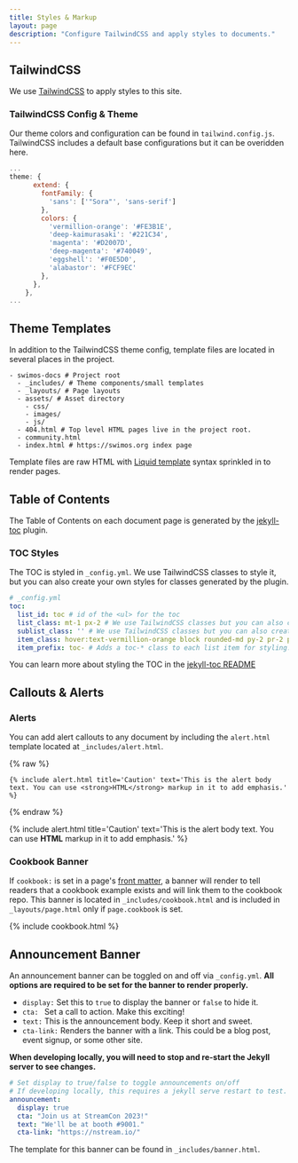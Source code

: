 ```yaml
---
title: Styles & Markup
layout: page
description: "Configure TailwindCSS and apply styles to documents."
---
```


## TailwindCSS

We use [TailwindCSS](https://tailwindcss.com/) to apply styles to this site.

### TailwindCSS Config & Theme

Our theme colors and configuration can be found in `tailwind.config.js`. TailwindCSS includes a default base configurations but it can be overidden here.

```javascript
...
theme: {
      extend: {
        fontFamily: {
          'sans': ['"Sora"', 'sans-serif']
        },
        colors: {
          'vermillion-orange': '#FE3B1E',
          'deep-kaimurasaki': '#221C34',
          'magenta': '#D2007D',
          'deep-magenta': '#740049',
          'eggshell': '#F0E5D0',
          'alabastor': '#FCF9EC'
        },
      },
    },
...
```

## Theme Templates

In addition to the TailwindCSS theme config, template files are located in several places in the project.

```
- swimos-docs # Project root
  - _includes/ # Theme components/small templates
  - _layouts/ # Page layouts
  - assets/ # Asset directory
    - css/
    - images/
    - js/
  - 404.html # Top level HTML pages live in the project root.
  - community.html
  - index.html # https://swimos.org index page
```

Template files are raw HTML with [Liquid template](https://shopify.github.io/liquid/) syntax sprinkled in to render pages.

## Table of Contents

The Table of Contents on each document page is generated by the [jekyll-toc](https://github.com/toshimaru/jekyll-toc) plugin.

### TOC Styles

The TOC is styled in `_config.yml`. We use TailwindCSS classes to style it, but you can also create your own styles for classes generated by the plugin.

```yaml
# _config.yml
toc:
  list_id: toc # id of the <ul> for the toc
  list_class: mt-1 px-2 # We use TailwindCSS classes but you can also create your own
  sublist_class: '' # We use TailwindCSS classes but you can also create your own
  item_class: hover:text-vermillion-orange block rounded-md py-2 pr-2 pl-9 text-sm leading-6 text-gray-700 # You guessed it, more TailwindCSS classes.
  item_prefix: toc- # Adds a toc-* class to each list item for styling. Ex. toc-h2 for list items that refer to an h2 in the doc body.
```

You can learn more about styling the TOC in the [jekyll-toc README](https://github.com/toshimaru/jekyll-toc#css-styling)

## Callouts & Alerts

### Alerts

You can add alert callouts to any document by including the `alert.html` template located at `_includes/alert.html`.

{% raw %}
```liquid
{% include alert.html title='Caution' text='This is the alert body text. You can use <strong>HTML</strong> markup in it to add emphasis.' %}
```
{% endraw %}

{% include alert.html title='Caution' text='This is the alert body text. You can use <strong>HTML</strong> markup in it to add emphasis.' %}

### Cookbook Banner

If `cookbook:` is set in a page's [front matter](https://jekyllrb.com/docs/front-matter/), a banner will render to tell readers that 
a cookbook example exists and will link them to the cookbook repo. This banner is located in `_includes/cookbook.html` and is included in `_layouts/page.html` only if `page.cookbook` is set.

{% include cookbook.html %}

## Announcement Banner

An announcement banner can be toggled on and off via `_config.yml`. **All options are required to be set for the banner to render properly.**

- `display:` Set this to `true` to display the banner or `false` to hide it.
- `cta: ` Set a call to action. Make this exciting!
- `text:` This is the announcement body. Keep it short and sweet.
- `cta-link:` Renders the banner with a link. This could be a blog post, event signup, or some other site.

**When developing locally, you will need to stop and re-start the Jekyll server to see changes.**

```yaml
# Set display to true/false to toggle announcements on/off
# If developing locally, this requires a jekyll serve restart to test.
announcement:
  display: true
  cta: "Join us at StreamCon 2023!"
  text: "We'll be at booth #9001."
  cta-link: "https://nstream.io/"
```

The template for this banner can be found in `_includes/banner.html`.
